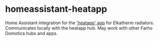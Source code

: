 # homeassistant-heatapp

Home Assistant integration for the ['heatapp' app](https://southwestheatingsolutions.co.uk/radiators/control/our-heating-app/) for Elkatherm radiators. Communicates locally with the heatapp hub. May work with other Farho Domotica hubs and apps.